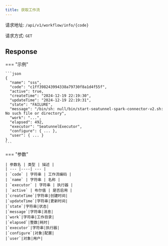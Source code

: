 ```yaml
---
title: 获取工作流
---
```


请求地址: `/api/v1/workflow/info/{code}`

请求方式: `GET`

## Response

=== "示例"

    ```json
    {
      "name": "sss",
      "code": "c1ff398243994338a79730f8a1d4f55f",
      "active": true,
      "createTime": "2024-12-19 22:19:30",
      "updateTime": "2024-12-19 22:19:31",
      "state": "FAILURE",
      "message": "/bin/sh: null/bin/start-seatunnel-spark-connector-v2.sh: No such file or directory",
      "work": "...",
      "elapsed": 492,
      "executor": "SeatunnelExecutor",
      "configure": { ... },
      "user": { ... }
    }
    ```

=== "参数"

    | 参数名 | 类型 | 描述 |
    | --- |----| --- |
    | `code` | 字符串 | 工作流编码 |
    | `name` | 字符串 | 名称 |
    | `executor` | 字符串 | 执行器 |
    | `active` | 布尔值 | 是否启用 |
    |`createTime`|字符串|创建时间|
    |`updateTime`|字符串|更新时间|
    |`state`|字符串|状态|
    |`message`|字符串|消息|
    |`work`|字符串|工作目录|
    |`elapsed`|整数|耗时|
    |`executor`|字符串|执行器|
    |`configure`|对象|配置|
    |`user`|对象|用户|
